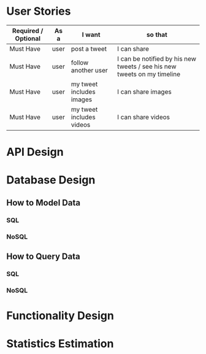 # User Stories

Required / Optional|As a  <role>| I want <feature> | so that <reason>
--- | --- | --- | ---
Must Have | user | post a tweet | I can share
Must Have | user | follow another user| I can be notified by his new tweets / see his new tweets on my timeline
Must Have | user | my tweet includes images | I can share images
Must Have | user | my tweet includes videos | I can share videos

# API Design

# Database Design

## How to Model Data

### SQL
### NoSQL

## How to Query Data

### SQL
### NoSQL

# Functionality Design

# Statistics Estimation
